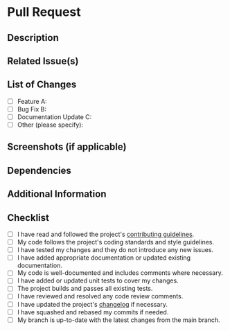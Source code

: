 # Pull Request

## Description
<!-- Provide a brief description of the changes and their purpose. -->

## Related Issue(s)
<!-- If this PR is related to any GitHub issue, please link it here. -->

## List of Changes
<!-- Provide a detailed list of the changes made in this PR. -->
- [ ] Feature A: <!-- Describe Feature A -->
- [ ] Bug Fix B: <!-- Describe Bug Fix B -->
- [ ] Documentation Update C: <!-- Describe Documentation Update C -->
- [ ] Other (please specify): <!-- Describe other changes if applicable -->

## Screenshots (if applicable)
<!-- If your changes include UI or visual elements, please provide screenshots to help reviewers understand the changes. -->

## Dependencies
<!-- List any external dependencies or libraries that this PR relies on, if applicable. -->

## Additional Information
<!-- Add any additional information that might be helpful for the reviewer or that is relevant to the PR. -->

## Checklist
<!-- Make sure all of these items are completed before submitting your PR. -->
- [ ] I have read and followed the project's [contributing guidelines](CONTRIBUTING.rst).
- [ ] My code follows the project's coding standards and style guidelines.
- [ ] I have tested my changes and they do not introduce any new issues.
- [ ] I have added appropriate documentation or updated existing documentation.
- [ ] My code is well-documented and includes comments where necessary.
- [ ] I have added or updated unit tests to cover my changes.
- [ ] The project builds and passes all existing tests.
- [ ] I have reviewed and resolved any code review comments.
- [ ] I have updated the project's [changelog](CHANGELOG.rst) if necessary.
- [ ] I have squashed and rebased my commits if needed.
- [ ] My branch is up-to-date with the latest changes from the main branch.
